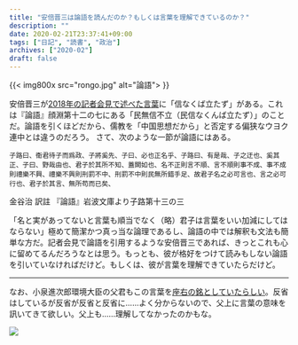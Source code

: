```yaml
---
title: "安倍晋三は論語を読んだのか？もしくは言葉を理解できているのか？"
description: ""
date: 2020-02-21T23:37:41+09:00
tags: ["日記", "読書", "政治"]
archives: ["2020-02"]
draft: false
---
```


{{< img800x src="rongo.jpg" alt="論語"> }}

安倍晋三が[2018年の記者会見で述べた言葉](https://mainichi.jp/articles/20180915/ddm/005/070/163000c)に「信なくば立たず」がある。これは『論語』顔淵第十二の七にある「民無信不立（民信なくんば立たず）」のことだ。論語を引くほどだから、儒教を「中国思想だから」と否定する偏狭なウヨク連中とは違うのだろう。
さて、次のような一節が論語にはある。
  

`子路曰、衞君待子而爲政、子將奚先、子曰、必也正名乎、子路曰、有是哉、子之迂也、奚其正、子曰、野哉由也、君子於其所不知、蓋闕如也、名不正則言不順、言不順則事不成、事不成則禮樂不興、禮樂不興則刑罰不中、刑罰不中則民無所錯手足、故君子名之必可言也、言之必可行也、君子於其言、無所苟而已矣、`

金谷治 訳註 『論語』岩波文庫より子路第十三の三
  

「名と実があってないと言葉も順当でなく（略）君子は言葉をいい加減にしてはならない」極めて簡潔かつ真っ当な論理であるし、論語の中では解釈も文法も簡単な方だ。記者会見で論語を引用するような安倍晋三であれば、きっとこれも心に留めてるんだろうなとは思う。もっとも、彼が格好をつけて読みもしない論語を引いていなければだけど。もしくは、彼が言葉を理解できていたらだけど。

---
  
なお、小泉進次郎環境大臣の父君もこの言葉を[座右の銘としていたらしい](http://www.kantei.go.jp/jp//koizumiprofile/1_sinnen.html)。反省はしているが反省が反省と反省に……よく分からないので、父上に言葉の意味を訊いてきて欲しい。父上も……理解してなかったのかもな。

  
<a href="https://www.amazon.co.jp/%E8%AB%96%E8%AA%9E-%E5%B2%A9%E6%B3%A2%E6%96%87%E5%BA%AB-%E9%9D%92202-1-%E9%87%91%E8%B0%B7-%E6%B2%BB%E8%A8%B3%E6%B3%A8/dp/4003320212/ref=as_li_ss_il?adgrpid=59027798571&gclid=Cj0KCQiAnL7yBRD3ARIsAJp_oLZsz-sbe1TuTKVVHZu0mO6LtqmKqcaKAU9Xg0e6dRzAf6th2bLTtMQaAl54EALw_wcB&hvadid=259143163086&hvdev=c&hvlocphy=1009717&hvnetw=g&hvqmt=e&hvrand=1089460918578209942&hvtargid=kwd-333983184205&hydadcr=27300_10520136&jp-ad-ap=0&keywords=%E8%AB%96%E8%AA%9E&qid=1582301818&sr=8-2&linkCode=li2&tag=tbsmcd-22&linkId=3e7166aa53a3c15149aec31ad61b2ab1&language=ja_JP" target="_blank"><img border="0" src="//ws-fe.amazon-adsystem.com/widgets/q?_encoding=UTF8&ASIN=4003320212&Format=_SL160_&ID=AsinImage&MarketPlace=JP&ServiceVersion=20070822&WS=1&tag=tbsmcd-22&language=ja_JP" ></a><img src="https://ir-jp.amazon-adsystem.com/e/ir?t=tbsmcd-22&language=ja_JP&l=li2&o=9&a=4003320212" width="1" height="1" border="0" alt="" style="border:none !important; margin:0px !important;" />  
